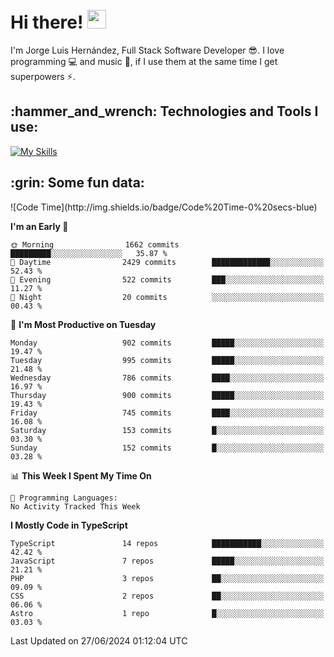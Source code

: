 <h1 align="left">
 <abc>
  <br>Hi there! <img src="https://user-images.githubusercontent.com/42378118/110234147-e3259600-7f4e-11eb-95be-0c4047144dea.gif" width="30"><br>
 </abc>
</h1>

I'm Jorge Luis Hernández, Full Stack Software Developer :sunglasses:. I love programming :computer: and music :musical_score:, if I use them at the same time I get superpowers :zap:. 


<h2 align="left">:hammer_and_wrench: Technologies and Tools I use:</h2>

[![My Skills](https://skillicons.dev/icons?i=js,ts,html,css,py,vue,react,next,nest,postgres,mysql)](https://skillicons.dev)

<h2 align="left">:grin: Some fun data:</h2>
<!--START_SECTION:waka-->
![Code Time](http://img.shields.io/badge/Code%20Time-0%20secs-blue)

**I'm an Early 🐤** 

```text
🌞 Morning                1662 commits        █████████░░░░░░░░░░░░░░░░   35.87 % 
🌆 Daytime                2429 commits        █████████████░░░░░░░░░░░░   52.43 % 
🌃 Evening                522 commits         ███░░░░░░░░░░░░░░░░░░░░░░   11.27 % 
🌙 Night                  20 commits          ░░░░░░░░░░░░░░░░░░░░░░░░░   00.43 % 
```
📅 **I'm Most Productive on Tuesday** 

```text
Monday                   902 commits         █████░░░░░░░░░░░░░░░░░░░░   19.47 % 
Tuesday                  995 commits         █████░░░░░░░░░░░░░░░░░░░░   21.48 % 
Wednesday                786 commits         ████░░░░░░░░░░░░░░░░░░░░░   16.97 % 
Thursday                 900 commits         █████░░░░░░░░░░░░░░░░░░░░   19.43 % 
Friday                   745 commits         ████░░░░░░░░░░░░░░░░░░░░░   16.08 % 
Saturday                 153 commits         █░░░░░░░░░░░░░░░░░░░░░░░░   03.30 % 
Sunday                   152 commits         █░░░░░░░░░░░░░░░░░░░░░░░░   03.28 % 
```


📊 **This Week I Spent My Time On** 

```text
💬 Programming Languages: 
No Activity Tracked This Week
```

**I Mostly Code in TypeScript** 

```text
TypeScript               14 repos            ███████████░░░░░░░░░░░░░░   42.42 % 
JavaScript               7 repos             █████░░░░░░░░░░░░░░░░░░░░   21.21 % 
PHP                      3 repos             ██░░░░░░░░░░░░░░░░░░░░░░░   09.09 % 
CSS                      2 repos             ██░░░░░░░░░░░░░░░░░░░░░░░   06.06 % 
Astro                    1 repo              █░░░░░░░░░░░░░░░░░░░░░░░░   03.03 % 
```




 Last Updated on 27/06/2024 01:12:04 UTC
<!--END_SECTION:waka-->
